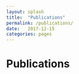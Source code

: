 ```yaml
---
layout: splash
title:  "Publications"
permalink: /publications/
date:   2017-12-15
categories: pages
---
```


Publications
============

